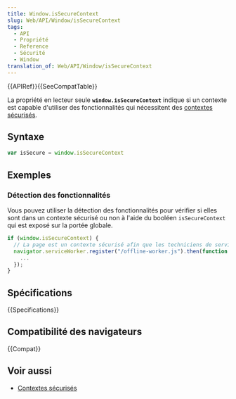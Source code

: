 ```yaml
---
title: Window.isSecureContext
slug: Web/API/Window/isSecureContext
tags:
  - API
  - Propriété
  - Reference
  - Sécurité
  - Window
translation_of: Web/API/Window/isSecureContext
---
```

{{APIRef}}{{SeeCompatTable}}

La propriété en lecteur seule **`window.isSecureContext`** indique si un contexte est capable d'utiliser des fonctionnalités qui nécessitent des [contextes sécurisés](/fr/docs/Web/Security/Secure_Contexts).

## Syntaxe

```js
var isSecure = window.isSecureContext
```

## Exemples

### Détection des fonctionnalités

Vous pouvez utiliser la détection des fonctionnalités pour vérifier si elles sont dans un contexte sécurisé ou non à l'aide du booléen `isSecureContext` qui est exposé sur la portée globale.

```js
if (window.isSecureContext) {
  // La page est un contexte sécurisé afin que les techniciens de service soient désormais disponibles
  navigator.serviceWorker.register("/offline-worker.js").then(function () {
    ...
  });
}
```

## Spécifications

{{Specifications}}

## Compatibilité des navigateurs

{{Compat}}

## Voir aussi

- [Contextes sécurisés](/fr/docs/Web/Security/Secure_Contexts)

